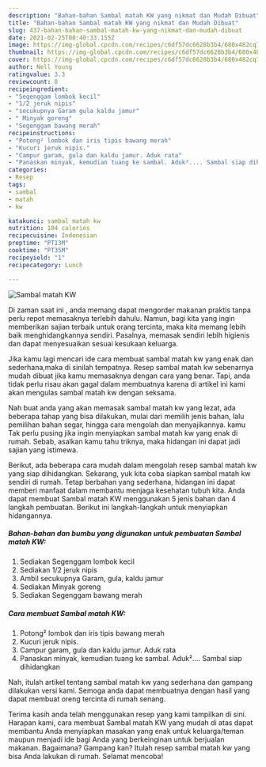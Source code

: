 ```yaml
---
description: "Bahan-bahan Sambal matah KW yang nikmat dan Mudah Dibuat"
title: "Bahan-bahan Sambal matah KW yang nikmat dan Mudah Dibuat"
slug: 437-bahan-bahan-sambal-matah-kw-yang-nikmat-dan-mudah-dibuat
date: 2021-02-25T00:40:33.155Z
image: https://img-global.cpcdn.com/recipes/c6df57dc6628b3b4/680x482cq70/sambal-matah-kw-foto-resep-utama.jpg
thumbnail: https://img-global.cpcdn.com/recipes/c6df57dc6628b3b4/680x482cq70/sambal-matah-kw-foto-resep-utama.jpg
cover: https://img-global.cpcdn.com/recipes/c6df57dc6628b3b4/680x482cq70/sambal-matah-kw-foto-resep-utama.jpg
author: Nell Young
ratingvalue: 3.3
reviewcount: 8
recipeingredient:
- "Segenggam lombok kecil"
- "1/2 jeruk nipis"
- "secukupnya Garam gula kaldu jamur"
- " Minyak goreng"
- "Segenggam bawang merah"
recipeinstructions:
- "Potong² lombok dan iris tipis bawang merah"
- "Kucuri jeruk nipis."
- "Campur garam, gula dan kaldu jamur. Aduk rata"
- "Panaskan minyak, kemudian tuang ke sambal. Aduk².... Sambal siap dihidangkan"
categories:
- Resep
tags:
- sambal
- matah
- kw

katakunci: sambal matah kw 
nutrition: 104 calories
recipecuisine: Indonesian
preptime: "PT13M"
cooktime: "PT35M"
recipeyield: "1"
recipecategory: Lunch

---
```



![Sambal matah KW](https://img-global.cpcdn.com/recipes/c6df57dc6628b3b4/680x482cq70/sambal-matah-kw-foto-resep-utama.jpg)

Di zaman  saat ini , anda memang dapat mengorder makanan praktis tanpa perlu repot memasaknya terlebih dahulu. Namun, bagi kita yang ingin memberikan sajian terbaik untuk orang tercinta, maka kita memang lebih baik menghidangkannya sendiri. Pasalnya, memasak sendiri lebih higienis dan dapat menyesuaikan sesuai kesukaan keluarga.

Jika kamu lagi mencari ide cara membuat sambal matah kw yang enak dan sederhana,maka di sinilah tempatnya. Resep sambal matah kw  sebenarnya mudah dibuat jika kamu memasaknya dengan cara yang benar. Tapi, anda tidak perlu risau akan gagal dalam membuatnya 
karena di artikel ini kami akan mengulas sambal matah kw dengan seksama.  



Nah buat anda yang akan memasak sambal matah kw yang lezat, ada beberapa tahap yang bisa dilakukan, mulai dari memilih jenis bahan, lalu pemilihan bahan segar, hingga cara mengolah dan menyajikannya. kamu Tak perlu pusing jika ingin menyiapkan sambal matah kw yang enak di rumah. Sebab, asalkan kamu  tahu triknya, maka hidangan ini dapat jadi sajian yang istimewa.

Berikut, ada beberapa cara mudah dalam mengolah resep sambal matah kw yang siap dihidangkan. Sekarang, yuk kita coba siapkan sambal matah kw sendiri di rumah. Tetap berbahan yang sederhana, hidangan ini dapat memberi manfaat dalam membantu menjaga kesehatan tubuh kita. Anda dapat membuat Sambal matah KW menggunakan 5 jenis bahan dan 4 langkah pembuatan. Berikut ini langkah-langkah untuk menyiapkan hidangannya.

<!--inarticleads1-->

##### Bahan-bahan dan bumbu yang digunakan untuk pembuatan Sambal matah KW:

1. Sediakan Segenggam lombok kecil
1. Sediakan 1/2 jeruk nipis
1. Ambil secukupnya Garam, gula, kaldu jamur
1. Sediakan  Minyak goreng
1. Sediakan Segenggam bawang merah




<!--inarticleads2-->

##### Cara membuat Sambal matah KW:

1. Potong² lombok dan iris tipis bawang merah
1. Kucuri jeruk nipis.
1. Campur garam, gula dan kaldu jamur. Aduk rata
1. Panaskan minyak, kemudian tuang ke sambal. Aduk².... Sambal siap dihidangkan




Nah, itulah artikel tentang  sambal matah kw  yang sederhana dan gampang dilakukan versi kami. Semoga anda dapat membuatnya dengan hasil yang dapat membuat oreng tercinta di rumah senang. 

Terima kasih anda telah menggunakan resep yang kami tampilkan di sini. Harapan kami, cara membuat  Sambal matah KW yang mudah di atas dapat membantu Anda menyiapkan masakan yang enak untuk keluarga/teman maupun menjadi ide bagi Anda yang berkeinginan untuk berjualan makanan. Bagaimana? Gampang kan? Itulah resep sambal matah kw yang bisa Anda lakukan di rumah. Selamat mencoba!


